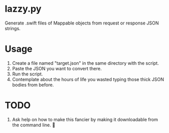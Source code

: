 # lazzy.py

Generate .swift files of Mappable objects from request or response JSON strings.

# Usage

1. Create a file named "target.json" in the same directory with the script.
2. Paste the JSON you want to convert there.
3. Run the script.
4. Contemplate about the hours of life you wasted typing those thick JSON bodies from before.

# TODO

1. Ask help on how to make this fancier by making it downloadable from the command line. 🤔
